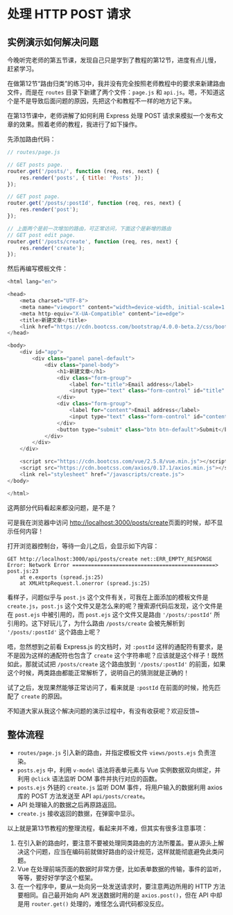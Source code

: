 # 处理 HTTP POST 请求

## 实例演示如何解决问题

今晚听完老师的第五节课，发现自己只是学到了教程的第12节，进度有点儿慢，赶紧学习。

在做第12节“路由归类”的练习中，我并没有完全按照老师教程中的要求来新建路由文件，而是在 `routes` 目录下新建了两个文件：`page.js` 和 `api.js`。嗯，不知道这个是不是导致后面问题的原因，先把这个和教程不一样的地方记下来。

在第13节课中，老师讲解了如何利用 Express 处理 POST 请求来模拟一个发布文章的效果。照着老师的教程，我进行了如下操作。

先添加路由代码：

```javascript
// routes/page.js

// GET posts page.
router.get('/posts/', function (req, res, next) {
    res.render('posts', { title: 'Posts' });
});

// GET post page.
router.get('/posts/:postId', function (req, res, next) {
    res.render('post');
});

// 上面两个是前一次增加的路由，可正常访问，下面这个是新增的路由
// GET post edit page.
router.get('/posts/create', function (req, res, next) {
    res.render('create');
});
```

然后再编写模板文件：

```javascript
<html lang="en">

<head>
    <meta charset="UTF-8">
    <meta name="viewport" content="width=device-width, initial-scale=1.0">
    <meta http-equiv="X-UA-Compatible" content="ie=edge">
    <title>新建文章</title>
    <link href="https://cdn.bootcss.com/bootstrap/4.0.0-beta.2/css/bootstrap.min.css" rel="stylesheet">
</head>

<body>
    <div id="app">
        <div class="panel panel-default">
            <div class="panel-body">
                <h1>新建文章</h1>
                <div class="form-group">
                    <label for="title">Email address</label>
                    <input type="text" class="form-control" id="title" placeholder="请输入文章标题">
                </div>
                <div class="form-group">
                    <label for="content">Email address</label>
                    <input type="text" class="form-control" id="content" placeholder="请输入文章内容">
                </div>
                <button type="submit" class="btn btn-default">Submit</button>
            </div>
        </div>
    </div>

    <script src="https://cdn.bootcss.com/vue/2.5.8/vue.min.js"></script>
    <script src="https://cdn.bootcss.com/axios/0.17.1/axios.min.js"></script>
    <link rel="stylesheet" href="/javascripts/create.js">
</body>

</html>
```

这两部分代码看起来都没问题，是不是？

可是我在浏览器中访问 [http://localhost:3000/posts/create](http://localhost:3000/posts/create)页面的时候，却不显示任何内容！

打开浏览器控制台，等待一会儿之后，会显示如下内容：

```shell
GET http://localhost:3000/api/posts/create net::ERR_EMPTY_RESPONSE
Error: Network Error ==============================================> post.js:23
    at e.exports (spread.js:25)
    at XMLHttpRequest.l.onerror (spread.js:25)
```

看样子，问题似乎与 `post.js` 这个文件有关，可我在上面添加的模板文件是 `create.js`，`post.js` 这个文件又是怎么来的呢？搜索源代码后发现，这个文件是在 `post.ejs` 中被引用的，而 `post.ejs` 这个文件又是路由 `'/posts/:postId‘` 所引用的。这下好玩儿了，为什么路由 `/posts/create` 会被先解析到 `'/posts/:postId'` 这个路由上呢？

唔，忽然想到之前看 Express.js 的文档时，对 `:postId` 这样的通配符有要求，是不是因为这样的通配符也包含了 `create` 这个字符串呢？应该就是这个样子！既然如此，那就试试把 `/posts/create` 这个路由放到 `'/posts/:postId'` 的前面，如果这个时候，两类路由都能正常解析了，说明自己的猜测就是正确的！

试了之后，发现果然能够正常访问了，看来就是 `:postId` 在前面的时候，抢先匹配了 `create` 的原因。

不知道大家从我这个解决问题的演示过程中，有没有收获呢？欢迎反馈~

## 整体流程

- `routes/page.js` 引入新的路由，并指定模板文件 `views/posts.ejs` 负责渲染。
- `posts.ejs` 中，利用 `v-model` 语法将表单元素与 Vue 实例数据双向绑定，并利用 `@click` 语法监听 DOM 事件并执行对应的函数。
- `posts.ejs` 外链的 `create.js` 监听 DOM 事件，将用户输入的数据利用 axios 库的 POST 方法发送至 API `api/posts/create`。
- API 处理输入的数据之后再原路返回。
- `create.js` 接收返回的数据，在弹窗中显示。

以上就是第13节教程的整理流程，看起来并不难，但其实有很多注意事项：

1. 在引入新的路由时，要注意不要被处理同类路由的方法所覆盖。要从源头上解决这个问题，应当在编码前就做好路由的设计规范，这样就能彻底避免此类问题。
2. Vue 在处理前端页面的数据时非常方便，比如表单数据的传输，事件的监听，等等，要好好学学这个框架。
3. 在一个程序中，要从一处向另一处发送请求时，要注意两边所用的 HTTP 方法要相同。自己最开始向 API 发送数据时用的是 `axios.post()`，但在 API 中却是用 `router.get()` 处理的，难怪怎么调代码都没反应。
